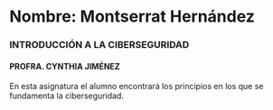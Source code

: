 # Nombre: Montserrat Hernández

### INTRODUCCIÓN A LA CIBERSEGURIDAD

#### PROFRA. CYNTHIA JIMÉNEZ

 En esta asignatura el alumno encontrará los principios en los que se fundamenta la ciberseguridad.

